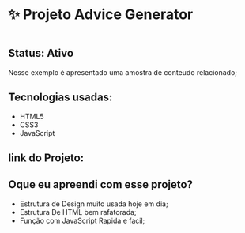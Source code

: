<h1>✨ Projeto Advice Generator </h1>

<center><img src = ""></center>

<h2>Status: Ativo</h2>

<p>Nesse exemplo é apresentado uma amostra de conteudo relacionado;</p>

<h2>Tecnologias usadas: </h2>

+ HTML5
+ CSS3
+ JavaScript

<h2>link do Projeto: </h2>

<h2>Oque eu apreendi com esse projeto? </h2>

+ Estrutura de Design muito usada hoje em dia;
+ Estrutura De HTML bem rafatorada;
+ Função com JavaScript Rapida e facil;

